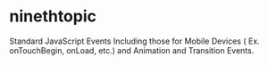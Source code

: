 # ninethtopic
Standard JavaScript Events Including those for Mobile Devices ( Ex. onTouchBegin, onLoad, etc.) and Animation and Transition Events.
